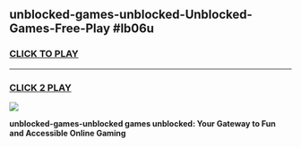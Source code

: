 
## unblocked-games-unblocked-Unblocked-Games-Free-Play #lb06u
<h3>
<a href="https://us.freeplayer.one?title=unblocked-games-unblocked&ref=9M">CLICK TO PLAY</a></h3>
<hr>

<h3>
<a href="https://us.freeplayer.one?title=unblocked-games-unblocked&ref=9M">CLICK 2 PLAY</a>
  
</h3>

<a href="https://us.freeplayer.one?title=unblocked-games-unblocked&ref=9M"><img src="https://clearcache.store/games.png"></a>


**unblocked-games-unblocked games unblocked: Your Gateway to Fun and Accessible Online Gaming**
